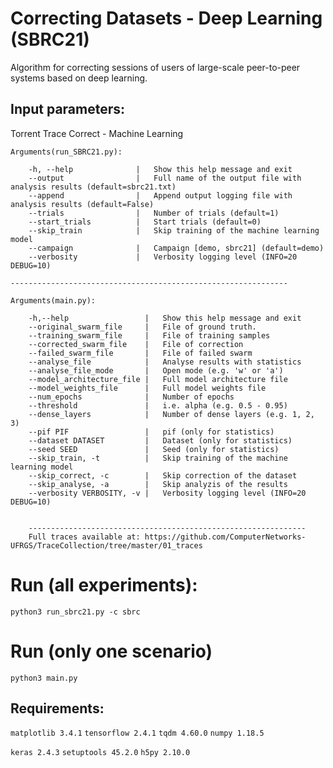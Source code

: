 # Correcting Datasets - Deep Learning (SBRC21)

Algorithm for correcting sessions of users of large-scale peer-to-peer systems based on deep learning.



## Input parameters:

Torrent Trace Correct - Machine Learning


    Arguments(run_SBRC21.py):
        
        -h, --help              |   Show this help message and exit
        --output                |   Full name of the output file with analysis results (default=sbrc21.txt)
        --append                |   Append output logging file with analysis results (default=False)
        --trials                |   Number of trials (default=1)
        --start_trials          |   Start trials (default=0)
        --skip_train            |   Skip training of the machine learning model
        --campaign              |   Campaign [demo, sbrc21] (default=demo)
        --verbosity             |   Verbosity logging level (INFO=20 DEBUG=10)

    --------------------------------------------------------------
   
    Arguments(main.py):

        -h,--help                 |   Show this help message and exit
        --original_swarm_file     |   File of ground truth.
        --training_swarm_file     |   File of training samples
        --corrected_swarm_file    |   File of correction
        --failed_swarm_file       |   File of failed swarm
        --analyse_file            |   Analyse results with statistics
        --analyse_file_mode       |   Open mode (e.g. 'w' or 'a')
        --model_architecture_file |   Full model architecture file
        --model_weights_file      |   Full model weights file
        --num_epochs              |   Number of epochs
        --threshold               |   i.e. alpha (e.g. 0.5 - 0.95)
        --dense_layers            |   Number of dense layers (e.g. 1, 2, 3)
        --pif PIF                 |   pif (only for statistics)
        --dataset DATASET         |   Dataset (only for statistics)
        --seed SEED               |   Seed (only for statistics)
        --skip_train, -t          |   Skip training of the machine learning model
        --skip_correct, -c        |   Skip correction of the dataset
        --skip_analyse, -a        |   Skip analyzis of the results
        --verbosity VERBOSITY, -v |   Verbosity logging level (INFO=20 DEBUG=10)


        --------------------------------------------------------------
        Full traces available at: https://github.com/ComputerNetworks-UFRGS/TraceCollection/tree/master/01_traces

#  Run (all experiments):
`python3 run_sbrc21.py -c sbrc`

# Run (only one scenario)
`python3 main.py`

## Requirements:

`matplotlib 3.4.1`
`tensorflow 2.4.1`
`tqdm 4.60.0`
`numpy 1.18.5`

`keras 2.4.3`
`setuptools 45.2.0`
`h5py 2.10.0`
